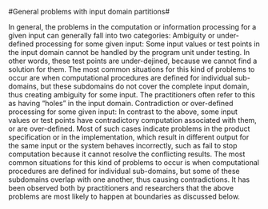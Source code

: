#General problems with input domain partitions#

In general, the problems in the computation or information processing for a given input can
generally fall into two categories:
Ambiguity or under-defined processing for some given input: Some input values or
test points in the input domain cannot be handled by the program unit under testing.
In other words, these test points are under-dejined, because we cannot find a solution
for them. The most common situations for this kind of problems to occur are when
computational procedures are defined for individual sub-domains, but these subdomains
do not cover the complete input domain, thus creating ambiguity for some
input. The practitioners often refer to this as having “holes” in the input domain.
Contradiction or over-defined processing for some given input: In contrast to the
above, some input values or test points have contradictory computation associated
with them, or are over-defined. Most of such cases indicate problems in the product
specification or in the implementation, which result in different output for the same
input or the system behaves incorrectly, such as fail to stop computation because
it cannot resolve the conflicting results. The most common situations for this kind
of problems to occur is when computational procedures are defined for individual
sub-domains, but some of these subdomains overlap with one another, thus causing
contradictions.
It has been observed both by practitioners and researchers that the above problems are
most likely to happen at boundaries as discussed below.
